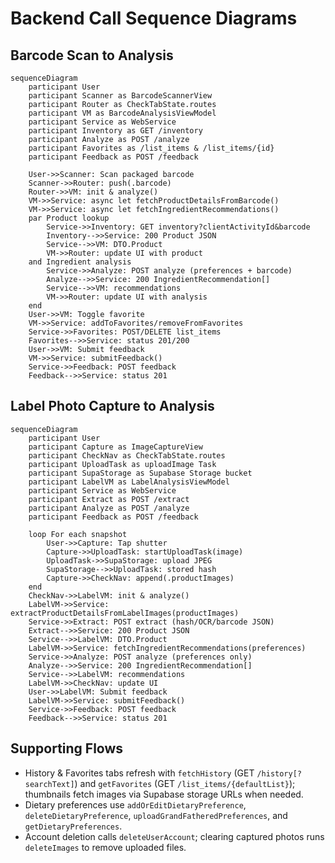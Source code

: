 # Backend Call Sequence Diagrams

## Barcode Scan to Analysis

```mermaid
sequenceDiagram
    participant User
    participant Scanner as BarcodeScannerView
    participant Router as CheckTabState.routes
    participant VM as BarcodeAnalysisViewModel
    participant Service as WebService
    participant Inventory as GET /inventory
    participant Analyze as POST /analyze
    participant Favorites as /list_items & /list_items/{id}
    participant Feedback as POST /feedback

    User->>Scanner: Scan packaged barcode
    Scanner->>Router: push(.barcode)
    Router->>VM: init & analyze()
    VM->>Service: async let fetchProductDetailsFromBarcode()
    VM->>Service: async let fetchIngredientRecommendations()
    par Product lookup
        Service->>Inventory: GET inventory?clientActivityId&barcode
        Inventory-->>Service: 200 Product JSON
        Service-->>VM: DTO.Product
        VM->>Router: update UI with product
    and Ingredient analysis
        Service->>Analyze: POST analyze (preferences + barcode)
        Analyze-->>Service: 200 IngredientRecommendation[]
        Service-->>VM: recommendations
        VM->>Router: update UI with analysis
    end
    User->>VM: Toggle favorite
    VM->>Service: addToFavorites/removeFromFavorites
    Service->>Favorites: POST/DELETE list_items
    Favorites-->>Service: status 201/200
    User->>VM: Submit feedback
    VM->>Service: submitFeedback()
    Service->>Feedback: POST feedback
    Feedback-->>Service: status 201
```

## Label Photo Capture to Analysis

```mermaid
sequenceDiagram
    participant User
    participant Capture as ImageCaptureView
    participant CheckNav as CheckTabState.routes
    participant UploadTask as uploadImage Task
    participant SupaStorage as Supabase Storage bucket
    participant LabelVM as LabelAnalysisViewModel
    participant Service as WebService
    participant Extract as POST /extract
    participant Analyze as POST /analyze
    participant Feedback as POST /feedback

    loop For each snapshot
        User->>Capture: Tap shutter
        Capture->>UploadTask: startUploadTask(image)
        UploadTask->>SupaStorage: upload JPEG
        SupaStorage-->>UploadTask: stored hash
        Capture->>CheckNav: append(.productImages)
    end
    CheckNav->>LabelVM: init & analyze()
    LabelVM->>Service: extractProductDetailsFromLabelImages(productImages)
    Service->>Extract: POST extract (hash/OCR/barcode JSON)
    Extract-->>Service: 200 Product JSON
    Service-->>LabelVM: DTO.Product
    LabelVM->>Service: fetchIngredientRecommendations(preferences)
    Service->>Analyze: POST analyze (preferences only)
    Analyze-->>Service: 200 IngredientRecommendation[]
    Service-->>LabelVM: recommendations
    LabelVM->>CheckNav: update UI
    User->>LabelVM: Submit feedback
    LabelVM->>Service: submitFeedback()
    Service->>Feedback: POST feedback
    Feedback-->>Service: status 201
```

## Supporting Flows

- History & Favorites tabs refresh with `fetchHistory` (GET `/history[?searchText]`) and `getFavorites` (GET `/list_items/{defaultList}`); thumbnails fetch images via Supabase storage URLs when needed.
- Dietary preferences use `addOrEditDietaryPreference`, `deleteDietaryPreference`, `uploadGrandFatheredPreferences`, and `getDietaryPreferences`.
- Account deletion calls `deleteUserAccount`; clearing captured photos runs `deleteImages` to remove uploaded files.
